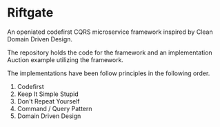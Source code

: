 # Riftgate

An openiated codefirst CQRS microservice framework inspired by Clean Domain Driven Design.

The repository holds the code for the framework and an implementation Auction example utilizing the framework. 

The implementations have been follow principles in the following order.

1. Codefirst
3. Keep It Simple Stupid
4. Don't Repeat Yourself
5. Command / Query Pattern
6. Domain Driven Design

